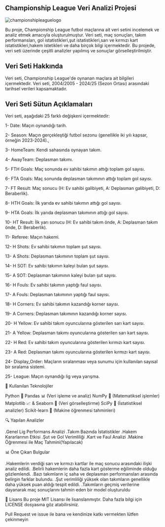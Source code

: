 ## Championship League Veri Analizi Projesi
![championshipleaguelogo](https://github.com/user-attachments/assets/f1172a66-bd99-4d9c-9e1a-577280d61667)


Bu proje, Championship League futbol maçlarına ait veri setini incelemek ve analiz etmek amacıyla oluşturulmuştur. 
Veri seti, maç sonuçları, takım performansları, gol istatistikleri,şut istatistikleri,sarı ve kırmızı kart istatistikleri,hakem istetikleri ve daha birçok bilgi içermektedir. 
Bu projede, veri seti üzerinde çeşitli analizler yapılmış ve sonuçlar görselleştirilmiştir.

## Veri Seti Hakkında
Veri seti, Championship League'de oynanan maçlara ait bilgileri içermektedir.
Veri seti, 2004/2005 - 2024/25 (Sezon Ortası) arasındaki tarihsel verileri kapsamaktadır.

## Veri Seti Sütun Açıklamaları
Veri seti, aşağıdaki 25 farklı değişkeni içermektedir:

1- Date: Maçın oynandığı tarih.

2- Season: Maçın gerçekleştiği futbol sezonu (genellikle iki yılı kapsar, örneğin 2023-2024).,

3- HomeTeam: Kendi sahasında oynayan takım.

4- AwayTeam: Deplasman takımı.

5- FTH Goals: Maç sonunda ev sahibi takımın attığı toplam gol sayısı.

6- FTA Goals: Maç sonunda deplasman takımının attığı toplam gol sayısı.

7- FT Result: Maç sonucu (H: Ev sahibi galibiyeti, A: Deplasman galibiyeti, D: Beraberlik).

8- HTH Goals: İlk yarıda ev sahibi takımın attığı gol sayısı.

9- HTA Goals: İlk yarıda deplasman takımının attığı gol sayısı.

10- HT Result: İlk yarı sonucu (H: Ev sahibi takım önde, A: Deplasman takım önde, D: Beraberlik).

11- Referee: Maçın hakemi.

12- H Shots: Ev sahibi takımın toplam şut sayısı.

13- A Shots: Deplasman takımının toplam şut sayısı.

14- H SOT: Ev sahibi takımın kaleyi bulan şut sayısı.

15- A SOT: Deplasman takımının kaleyi bulan şut sayısı.

16- H Fouls: Ev sahibi takımın yaptığı faul sayısı.

17- A Fouls: Deplasman takımının yaptığı faul sayısı.

18- H Corners: Ev sahibi takımın kazandığı korner sayısı.

19- A Corners: Deplasman takımının kazandığı korner sayısı.

20- H Yellow: Ev sahibi takım oyuncularına gösterilen sarı kart sayısı.

21- A Yellow: Deplasman takımı oyuncularına gösterilen sarı kart sayısı.

22- H Red: Ev sahibi takım oyuncularına gösterilen kırmızı kart sayısı.

23- A Red: Deplasman takımı oyuncularına gösterilen kırmızı kart sayısı.

24- Display_Order: Maçların sıralanması veya sunumu için kullanılan sayısal bir sıralama sistemi.

25- League: Maçın oynandığı lig veya yarışma.



🚀 Kullanılan Teknolojiler

Python 🐍
Pandas 📊 (Veri işleme ve analiz)
NumPy 🔢 (Matematiksel işlemler)
Matplotlib 📈 & Seaborn 🎨 (Veri görselleştirme)
SciPy 🧪 (İstatistiksel analizler)
Scikit-learn 🤖 (Makine öğrenmesi tahminleri)


🔍 Yapılan Analizler

.Genel Lig Performans Analizi
.Takım Bazında İstatistikler
.Hakem Kararlarının Etkisi
.Şut ve Gol Verimliliği
.Kart ve Faul Analizi
.Makine Öğrenmesi ile Maç Tahmini(Yapılacak)

📊 Öne Çıkan Bulgular

.Hakemlerin verdiği sarı ve kırmızı kartlar ile maç sonucu arasındaki ilişki analiz edildi.
.Belirli hakemlerin daha fazla kart gösterme eğiliminde olduğu gözlemlendi.
.Bazı takımların iç saha ve deplasman performansları arasında belirgin farklar bulundu.
.Şut verimliliği yüksek olan takımların genellikle daha yüksek puan aldığı tespit edildi.
.Takımların geçmiş verilerine dayanarak maç sonuçlarını tahmin eden bir model oluşturuldu


📜 Lisans
Bu proje MIT Lisansı ile lisanslanmıştır. Daha fazla bilgi için LICENSE dosyasına göz atabilirsiniz.

Pull Request ve issue ile bana ve kendinize katkı vermekten lütfen çekinmeyin
